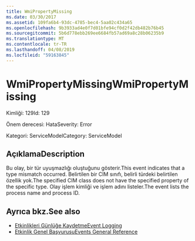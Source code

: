 ```yaml
---
title: WmiPropertyMissing
ms.date: 03/30/2017
ms.assetid: 109fa6b4-93dc-4785-bec4-5aa02c434a65
ms.openlocfilehash: 9b3933ad4e0f7d01bfe94cf0d2f42db482b76b45
ms.sourcegitcommit: 5b6d778ebb269ee6684fb57ad69a8c28b06235b9
ms.translationtype: MT
ms.contentlocale: tr-TR
ms.lasthandoff: 04/08/2019
ms.locfileid: "59163845"
---
```

# <a name="wmipropertymissing"></a><span data-ttu-id="6ff17-102">WmiPropertyMissing</span><span class="sxs-lookup"><span data-stu-id="6ff17-102">WmiPropertyMissing</span></span>
<span data-ttu-id="6ff17-103">Kimliği: 129</span><span class="sxs-lookup"><span data-stu-id="6ff17-103">Id: 129</span></span>  
  
 <span data-ttu-id="6ff17-104">Önem derecesi: Hata</span><span class="sxs-lookup"><span data-stu-id="6ff17-104">Severity: Error</span></span>  
  
 <span data-ttu-id="6ff17-105">Kategori: ServiceModel</span><span class="sxs-lookup"><span data-stu-id="6ff17-105">Category: ServiceModel</span></span>  
  
## <a name="description"></a><span data-ttu-id="6ff17-106">Açıklama</span><span class="sxs-lookup"><span data-stu-id="6ff17-106">Description</span></span>  
 <span data-ttu-id="6ff17-107">Bu olay, bir tür uyuşmazlığı oluştuğunu gösterir.</span><span class="sxs-lookup"><span data-stu-id="6ff17-107">This event indicates that a type mismatch occurred.</span></span> <span data-ttu-id="6ff17-108">Belirtilen bir CIM sınıfı, belirli türdeki belirtilen özellik yok.</span><span class="sxs-lookup"><span data-stu-id="6ff17-108">The specified CIM class does not have the specified property of the specific type.</span></span> <span data-ttu-id="6ff17-109">Olay işlem kimliği ve işlem adını listeler.</span><span class="sxs-lookup"><span data-stu-id="6ff17-109">The event lists the process name and process ID.</span></span>  
  
## <a name="see-also"></a><span data-ttu-id="6ff17-110">Ayrıca bkz.</span><span class="sxs-lookup"><span data-stu-id="6ff17-110">See also</span></span>

- [<span data-ttu-id="6ff17-111">Etkinlikleri Günlüğe Kaydetme</span><span class="sxs-lookup"><span data-stu-id="6ff17-111">Event Logging</span></span>](../../../../../docs/framework/wcf/diagnostics/event-logging/index.md)
- [<span data-ttu-id="6ff17-112">Etkinlik Genel Başvurusu</span><span class="sxs-lookup"><span data-stu-id="6ff17-112">Events General Reference</span></span>](../../../../../docs/framework/wcf/diagnostics/event-logging/events-general-reference.md)
